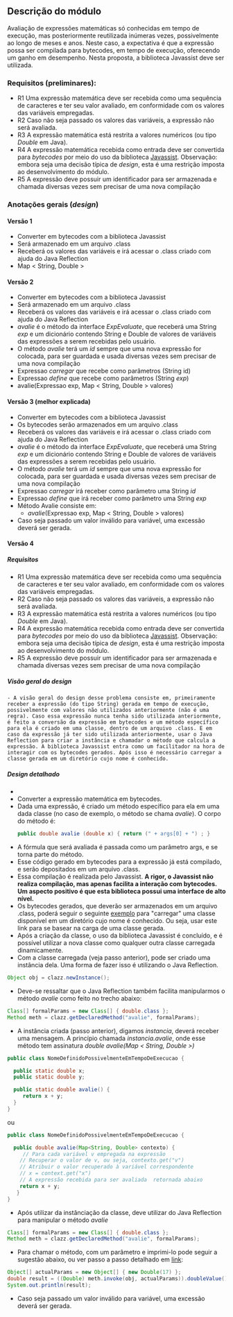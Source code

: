 ## Descrição do módulo
Avaliação de expressões matemáticas só conhecidas em tempo de execução, mas posteriormente reutilizada inúmeras vezes, possivelmente ao longo de meses e anos. Neste caso, a expectativa é que a expressão possa ser compilada para bytecodes, em tempo de execução, oferecendo um ganho em desempenho. Nesta proposta, a biblioteca Javassist deve ser utilizada.

### Requisitos (preliminares):
  - R1 Uma expressão matemática deve ser recebida como uma sequência de caracteres e ter seu valor avaliado, em conformidade com os valores das variáveis empregadas. 
  - R2 Caso não seja passado os valores das variáveis, a expressão não será avaliada.
  - R3 A expressão matemática está restrita a valores numéricos (ou tipo _Double_ em Java). 
  - R4 A expressão matemática recebida como entrada deve ser convertida para _bytecodes_ por meio do uso da biblioteca [Javassist](https://www.javassist.org/). Observação: embora seja uma decisão típica de _design_, esta é uma restrição imposta ao desenvolvimento do módulo.
  - R5 A expressão deve possuir um identificador para ser armazenada e chamada diversas vezes sem precisar de uma nova compilação
  
 ### Anotações gerais (_design_)
  #### Versão 1
  - Converter em bytecodes com a biblioteca Javassist
  - Será armazenado em um arquivo .class
  - Receberá os valores das variáveis e irá acessar o .class criado com ajuda do Java Reflection
  - Map < String, Double >
  
  #### Versão 2
  - Converter em bytecodes com a biblioteca Javassist
  - Será armazenado em um arquivo .class
  - Receberá os valores das variáveis e irá acessar o .class criado com ajuda do Java Reflection
  - _avalie_ é o método da interface _ExpEvaluate_, que receberá uma String _exp_ e um dicionário contendo String e Double de valores de variáveis das expressões a serem recebidas pelo usuário.
  - O método _avalie_ terá um _id_ sempre que uma nova expressão for colocada, para ser guardada e usada diversas vezes sem precisar de uma nova compilação
  - Expressao _carregar_ que recebe como parâmetros (String id)
  - Expressao _define_ que recebe como parâmetros (String _exp_)
  - avalie(Expressao exp, Map < String, Double > valores)

#### Versão 3 (melhor explicada)
  - Converter em bytecodes com a biblioteca Javassist
  - Os bytecodes serão armazenados em um arquivo .class
  - Receberá os valores das variáveis e irá acessar o .class criado com ajuda do Java Reflection
  - _avalie_ é o método da interface _ExpEvaluate_, que receberá uma String _exp_ e um dicionário contendo String e Double de valores de variáveis das expressões a serem recebidas pelo usuário.
  - O método _avalie_ terá um _id_ sempre que uma nova expressão for colocada, para ser guardada e usada diversas vezes sem precisar de uma nova compilação
  - Expressao _carregar_ irá receber como parâmetro uma String _id_
  - Expressao _define_ que irá receber como parâmetro uma String _exp_
  - Método Avalie consiste em:
    - _avalie_(Expressao exp, Map < String, Double > valores)
  - Caso seja passado um valor inválido para variável, uma excessão deverá ser gerada.
  
#### Versão 4
  ##### Requisitos 
   - R1 Uma expressão matemática deve ser recebida como uma sequência de caracteres e ter seu valor avaliado, em conformidade com os valores das variáveis empregadas. 
  - R2 Caso não seja passado os valores das variáveis, a expressão não será avaliada.
  - R3 A expressão matemática está restrita a valores numéricos (ou tipo _Double_ em Java). 
  - R4 A expressão matemática recebida como entrada deve ser convertida para _bytecodes_ por meio do uso da biblioteca [Javassist](https://www.javassist.org/). Observação: embora seja uma decisão típica de _design_, esta é uma restrição imposta ao desenvolvimento do módulo.
  - R5 A expressão deve possuir um identificador para ser armazenada e chamada diversas vezes sem precisar de uma nova compilação
  
  ##### Visão geral do design
    - A visão geral do design desse problema consiste em, primeiramente receber a expressão (do tipo String) gerada em tempo de execução, possivelmente com valores não utilizados anteriormente (não é uma regra). Caso essa expressão nunca tenha sido utilizada anteriormente, é feito a conversão da expressão em bytecodes e um método específico para ela é criado em uma classe, dentro de um arquivo .class. E em caso da expressão já ter sido utilizada anteriormente, usar o Java Reflection para criar a instância e chamadar o método que calcula a expressão. A biblioteca Javassist entra como um facilitador na hora de interagir com os bytecodes gerados. Após isso é necessário carregar a classe gerada em um diretório cujo nome é conhecido.
    
    
 ##### Design detalhado
  - 
  - Converter a expressão matemática em bytecodes. 
  - Dada uma expressão, é criado um método específico para ela em uma dada classe (no caso de exemplo, o método se chama _avalie_). O corpo do método é:
    `````java
    public double avalie (double x) { return (" + args[0] + ") ; }  
    
  - A fórmula que será avaliada é passada como um parâmetro args, e se torna parte do método.  
  - Esse código gerado em bytecodes para a expressão já está compilado, e serão depositados em um arquivo .class.  
  - Essa compilação é realizada pelo Javassist. **A rigor, o Javassist não realiza compilação, mas apenas facilita a interação com bytecodes. Um aspecto positivo é que esta biblioteca possui uma interface de alto nível.**  
  - Os bytecodes gerados, que deverão ser armazenados em um arquivo .class, poderá seguir o seguinte [exemplo](https://stackoverflow.com/questions/6219829/method-to-dynamically-load-java-class-files) para "carregar" uma classe disponível em um diretório cujo nome é conhecido. Ou seja, usar este link para se basear na carga de uma classe gerada.  
  - Após a criação da classe, o uso da biblioteca Javassist é concluído, e é possível utilizar a nova classe como qualquer outra classe carregada dinamicamente.  
  - Com a classe carregada (veja passo anterior), pode ser criado uma instância dela. Uma forma de fazer isso é utilizando o Java Reflection.  
  ```` java
  Object obj = clazz.newInstance();
  ````  
  - Deve-se ressaltar que o Java Reflection também facilita manipularmos o método _avalie_ como feito no trecho abaixo:
  ```` java
  Class[] formalParams = new Class[] { double.class };
  Method meth = clazz.getDeclaredMethod("avalie", formalParams);
  ````  
  - A instância criada (passo anterior), digamos _instancia_, deverá receber uma mensagem. A princípio chamada _instancia.avalie_, onde esse método tem assinatura _double avalie(Map < String, Double >)_  
  ```` java
  public class NomeDefinidoPossivelmenteEmTempoDeExecucao {
  
    public static double x;
    public static double y;

    public static double avalie() {
       return x + y;
    }
  }
  ````  
  ou  
  ```` java
  public class NomeDefinidoPossivelmenteEmTempoDeExecucao {
  
    public double avalie(Map<String, Double> contexto) {
       // Para cada variável v empregada na expressão 
      // Recuperar o valor de v, ou seja, contexto.get("v")
      // Atribuir o valor recuperado à variável correspondente
      // x = context.get("x")
      // A expressão recebida para ser avaliada  retornada abaixo
      return x + y; 
     }
  }
  ````  
  - Após utilizar da instânciação da classe, deve utilizar do Java Reflection para manipular o método _avalie_  
  ```` java
  Class[] formalParams = new Class[] { double.class };
  Method meth = clazz.getDeclaredMethod("avalie", formalParams);
  ````  
  - Para chamar o método, com um parâmetro e imprimi-lo pode seguir a sugestão abaixo, ou ver passo a passo detalhado em [link](https://javaranch.com/journal/200711/creating_java_classes_runtime_expression_evaluation.html):  
  ```` java
  Object[] actualParams = new Object[] { new Double(17) };
  double result = ((Double) meth.invoke(obj, actualParams)).doubleValue();
  System.out.println(result);
  ````  
  - Caso seja passado um valor inválido para variável, uma excessão deverá ser gerada.  


